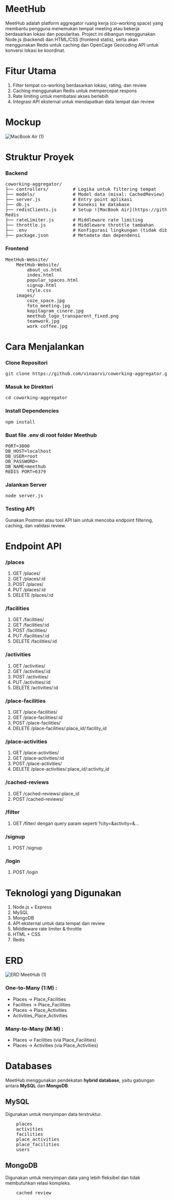 # MeetHub
MeetHub adalah platform aggregator ruang kerja (co-working space) yang membantu pengguna menemukan tempat meeting atau bekerja berdasarkan lokasi dan popularitas. Project ini dibangun menggunakan Node.js (backend) dan HTML/CSS (frontend statis), serta akan menggunakan Redis untuk caching dan OpenCage Geocoding API untuk konversi lokasi ke koordinat.

# Fitur Utama
1. Filter tempat co-working berdasarkan lokasi, rating, dan review
2. Caching menggunakan Redis untuk mempercepat respons
3. Rate limiting untuk membatasi akses berlebih
4. Integrasi API eksternal untuk mendapatkan data tempat dan review

# Mockup
![MacBook Air (1)](https://github.com/user-attachments/assets/4b31801b-cb40-42f0-91be-a0ea877de6a8)

# Struktur Proyek
### Backend
<pre>
coworking-aggregator/
├── controllers/         # Logika untuk filtering tempat
├── models/              # Model data (misal: CachedReview)
├── server.js            # Entry point aplikasi
├── db.js                # Koneksi ke database
├── redisClients.js      # Setup ![MacBook Air](https://github.com/user-attachments/assets/cf8089b9-028d-4f77-a015-b279a53b0a28)
Redis
├── rateLimiter.js       # Middleware rate limiting
├── throttle.js          # Middleware throttle tambahan
├── .env                 # Konfigurasi lingkungan (tidak dibagikan)
├── package.json         # Metadata dan dependensi
</pre>
### Frontend
<pre>
MeetHub-Website/
    MeetHub-Website/
        about_us.html
        index.html
        popular_spaces.html
        signup.html
        style.css
    images/
        coze_space.jpg
        foto_meeting.jpg
        kopitagram_cinere.jpg
        meethub_logo_transparent_fixed.png
        teamwork.jpg
        work_coffee.jpg
</pre>

# Cara Menjalankan
### Clone Repositori
<pre>
git clone https://github.com/vinaarvi/coworking-aggregator.git
</pre>

### Masuk ke Direktori 
<pre>
cd coworking-aggregator
</pre>

### Install Dependencies
<pre>
npm install
</pre>

### Buat file .env di root folder Meethub
<pre>
PORT=3000
DB_HOST=localhost
DB_USER=root
DB_PASSWORD=
DB_NAME=meethub
REDIS_PORT=6379
</pre>

### Jalankan Server 
<pre>
node server.js
</pre>

### Testing API
Gunakan Postman atau tool API lain untuk mencoba endpoint filtering, caching, dan validasi review.

# Endpoint API
### /places
1. GET /places/
2. GET /places/:id
3. POST /places/
4. PUT /places/:id
5. DELETE /places/:id

### /facilities
1. GET /facilities/
2. GET /facilities/:id
3. POST /facilities/
4. PUT /facilities/:id
5. DELETE /facilities/:id

### /activities
1. GET /activities/
2. GET /activities/:id
3. POST /activities/
4. PUT /activities/:id
5. DELETE /activities/:id

### /place-facilities
1. GET /place-facilities/
2. GET /place-facilities/:id
3. POST /place-facilities/
4. DELETE /place-facilities/:place_id/:facility_id

### /place-activities
1. GET /place-activities/
2. GET /place-activities/:id
3. POST /place-activities/
4. DELETE /place-activities/:place_id/:activity_id

### /cached-reviews
1. GET /cached-reviews/:place_id
2. POST /cached-reviews/

### /filter
1. GET /filter/ dengan query param seperti ?city=&activity=&...

### /signup
1. POST /signup

### /login
1. POST /login

# Teknologi yang Digunakan
1. Node.js + Express
2. MySQL
3. MongoDB
4. API eksternal untuk data tempat dan review
5. Middleware rate limiter & throttle
6. HTML + CSS
7. Redis

# ERD
![ERD MeetHub (1)](https://github.com/user-attachments/assets/ed46dcfa-ab60-45bc-919a-a1ef67dfc3dd)

### One-to-Many (1:M) :
- Places  → Place_Facilities
- Facilities  → Place_Facilities
- Places  → Place_Activities
- Activities_Place_Activities

### Many-to-Many (M:M) :
- Places  → Facilities (via Place_Facilities)
- Places  → Activities (via Place_Activities)

# Databases
MeetHub menggunakan pendekatan **hybrid database**, yaitu gabungan antara **MySQL** dan **MongoDB**.

## MySQL 
Digunakan untuk menyimpan data terstruktur.
<pre>
    places
    activities
    facilities
    place_activities
    place_facilities
    users
</pre>

## MongoDB
Digunakan untuk menyimpan data yang lebih fleksibel dan tidak membutuhkan relasi kompleks.
<pre>
    cached_review
</pre>
